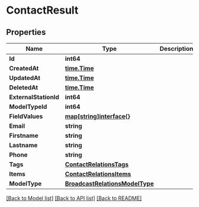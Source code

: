 # ContactResult

## Properties

Name | Type | Description | Notes
------------ | ------------- | ------------- | -------------
**Id** | **int64** |  | [optional] 
**CreatedAt** | [**time.Time**](time.Time.md) |  | [optional] 
**UpdatedAt** | [**time.Time**](time.Time.md) |  | [optional] 
**DeletedAt** | [**time.Time**](time.Time.md) |  | [optional] 
**ExternalStationId** | **int64** |  | [optional] 
**ModelTypeId** | **int64** |  | 
**FieldValues** | [**map[string]interface{}**](.md) |  | [optional] 
**Email** | **string** |  | [optional] 
**Firstname** | **string** |  | 
**Lastname** | **string** |  | 
**Phone** | **string** |  | [optional] 
**Tags** | [**ContactRelationsTags**](ContactRelations_tags.md) |  | 
**Items** | [**ContactRelationsItems**](ContactRelations_items.md) |  | [optional] 
**ModelType** | [**BroadcastRelationsModelType**](BroadcastRelations_model_type.md) |  | [optional] 

[[Back to Model list]](../README.md#documentation-for-models) [[Back to API list]](../README.md#documentation-for-api-endpoints) [[Back to README]](../README.md)


